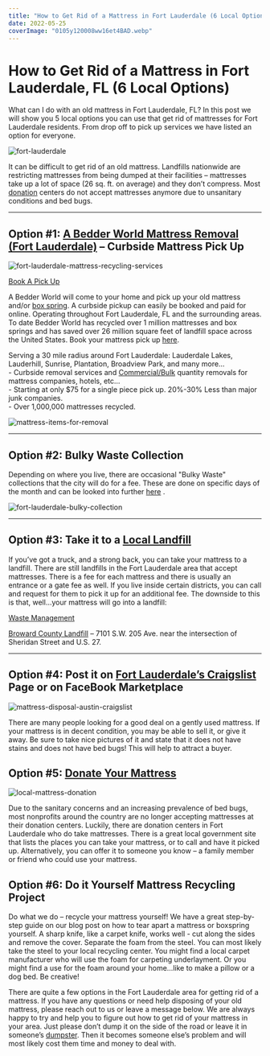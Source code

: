 ```yaml
---
title: "How to Get Rid of a Mattress in Fort Lauderdale (6 Local Options)"
date: 2022-05-25
coverImage: "0105y120008ww16et4BAD.webp"
---
```


# How to Get Rid of a Mattress in Fort Lauderdale, FL (6 Local Options)

What can I do with an old mattress in Fort Lauderdale, FL? In this post we will show you 5 local options you can use that get rid of mattresses for Fort Lauderdale residents. From drop off to pick up services we have listed an option for everyone.

![fort-lauderdale](images/image.jpeg)

It can be difficult to get rid of an old mattress. Landfills nationwide are restricting mattresses from being dumped at their facilities – mattresses take up a lot of space (26 sq. ft. on average) and they don’t compress. Most [donation](https://www.abedderworld.com/does-goodwill-take-mattresses-4-alternative-options.html/) centers do not accept mattresses anymore due to unsanitary conditions and bed bugs.

* * *

## Option #1: [A Bedder World Mattress Removal (Fort Lauderdale)](https://www.abedderworld.com/Fort-Lauderdale-FL) – Curbside Mattress Pick Up

![fort-lauderdale-mattress-recycling-services](images/Screen-Shot-2023-02-11-at-9.06.22-AM-1024x483.png)

[Book A Pick Up](https://www.abedderworld.com/Fort-Lauderdale-FL)

A Bedder World will come to your home and pick up your old mattress and/or [box spring](https://www.abedderworld.com/how-to-get-rid-of-a-box-spring.html/). A curbside pickup can easily be booked and paid for online. Operating throughout Fort Lauderdale, FL and the surrounding areas. To date Bedder World has recycled over 1 million mattresses and box springs and has saved over 26 million square feet of landfill space across the United States. Book your mattress pick up [here](https://www.abedderworld.com/Fort-Lauderdale-FL).

Serving a 30 mile radius around Fort Lauderdale: Lauderdale Lakes, Lauderhill, Sunrise, Plantation, Broadview Park, and many more…  
\- Curbside removal services and [Commercial/Bulk](https://www.abedderworld.com/commercial/) quantity removals for mattress companies, hotels, etc...  
\- Starting at only $75 for a single piece pick up. 20%-30% Less than major junk companies.  
\- Over 1,000,000 mattresses recycled.

![mattress-items-for-removal](images/Screen-Shot-2022-04-12-at-2.17.06-PM-1024x455.png)

* * *

## Option #2: Bulky Waste Collection

Depending on where you live, there are occasional "Bulky Waste" collections that the city will do for a fee. These are done on specific days of the month and can be looked into further [here](https://gyr.fortlauderdale.gov/greener-government/recycling-waste-reduction/solid-waste-yard-waste-recycling-services/residential-curbside-pick-up-garbage-yard-waste-bulk-and-recycling/residential-bulk-waste-collection#:~:text=For%20all%20questions%20regarding%20Bulk,Bulk%20Trash%20Pickup%20Schedule%20Map.) .

![fort-lauderdale-bulky-collection](images/Screen-Shot-2022-05-25-at-8.57.33-AM-1024x721.png)

* * *

## Option #3: Take it to a [Local Landfill](https://www.broward.org/WasteAndRecycling/SouthwestRegionalLandfill/Pages/Default.aspx)

If you’ve got a truck, and a strong back, you can take your mattress to a landfill. There are still landfills in the Fort Lauderdale area that accept mattresses. There is a fee for each mattress and there is usually an entrance or a gate fee as well. If you live inside certain districts, you can call and request for them to pick it up for an additional fee. The downside to this is that, well…your mattress will go into a landfill:

[Waste Management](https://www.wm.com/us/en/location/fl/dania-%20beach?utm_source=gmb&utm_medium=organic&utm_campaign=N04824)

[Broward County Landfill](https://www.broward.org/WasteAndRecycling/SouthwestRegionalLandfill/Pages/Default.aspx) – 7101 S.W. 205 Ave. near the intersection of Sheridan Street and U.S. 27. 

* * *

## Option #4: Post it on [Fort Lauderdale’s Craigslist](https://Miami.craigslist.org) Page or on FaceBook Marketplace

![mattress-disposal-austin-craigslist](images/Screen-Shot-2019-12-11-at-8.06.07-AM-edited.png)

There are many people looking for a good deal on a gently used mattress. If your mattress is in decent condition, you may be able to sell it, or give it away. Be sure to take nice pictures of it and state that it does not have stains and does not have bed bugs! This will help to attract a buyer.

## Option #5: [Donate Your Mattress](https://gyr.fortlauderdale.gov/greener-government/recycling-waste-reduction/solid-%20waste-yard-waste-recycling-services/green-your-routine-waste-disposal-directory/oversized-items.)

![local-mattress-donation](images/Donate-Local-Red-243x300-1.png)

Due to the sanitary concerns and an increasing prevalence of bed bugs, most nonprofits around the country are no longer accepting mattresses at their donation centers. Luckily, there are donation centers in Fort Lauderdale who do take mattresses. There is a great local government site that lists the places you can take your mattress, or to call and have it picked up. Alternatively, you can offer it to someone you know – a family member or friend who could use your mattress.

## Option #6: Do it Yourself Mattress Recycling Project

Do what we do – recycle your mattress yourself! We have a great step-by-step guide on our blog post on how to tear apart a mattress or boxspring yourself. A sharp knife, like a carpet knife, works well - cut along the sides and remove the cover. Separate the foam from the steel. You can most likely take the steel to your local recycling center. You might find a local carpet manufacturer who will use the foam for carpeting underlayment. Or you might find a use for the foam around your home…like to make a pillow or a dog bed. Be creative!

There are quite a few options in the Fort Lauderdale area for getting rid of a mattress. If you have any questions or need help disposing of your old mattress, please reach out to us or leave a message below. We are always happy to try and help you to figure out how to get rid of your mattress in your area. Just please don’t dump it on the side of the road or leave it in someone’s [dumpster](https://www.abedderworld.com/get-rid-of-a-mattress-by-throwing-it-in-the-dumpster.html/). Then it becomes someone else’s problem and will most likely cost them time and money to deal with.
